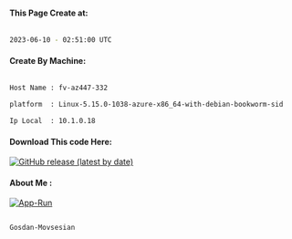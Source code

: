 
   
#### This Page Create at:

```bash

2023-06-10 - 02:51:00 UTC

```

#### Create By Machine:

```bash

Host Name : fv-az447-332

platform  : Linux-5.15.0-1038-azure-x86_64-with-debian-bookworm-sid

Ip Local  : 10.1.0.18

```
#### Download This code Here:

[![GitHub release (latest by date)](https://img.shields.io/github/v/release/Gosdan-Movsesian/Gosdan?style=for-the-badge&label=Download)](https://github.com/Gosdan-Movsesian/Gosdan/releases) 

</p> 

#### About Me :

[![App-Run](https://github.com/Gosdan-Movsesian/Gosdan/actions/workflows/App-Run.yml/badge.svg)](https://github.com/Gosdan-Movsesian/Gosdan/actions/workflows/App-Run.yml)

```bash

Gosdan-Movsesian

```

